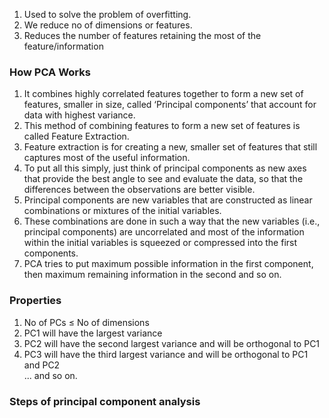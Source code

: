 1. Used to solve the problem of overfitting.
2. We reduce no of dimensions or features.
3. Reduces the number of features retaining the most of the feature/information

### How PCA Works
1. It combines highly correlated features together to form a new set of features, smaller in size, called ‘Principal components’ that account for data with highest variance.
2. This method of combining features to form a new set of features is called Feature Extraction.
3. Feature extraction is for creating a new, smaller set of features that still captures most  of the useful information.
4. To put all this simply, just think of principal components as new axes that provide the best angle to see and evaluate the data, so that the differences between the observations are better visible.
5. Principal components are new variables that are constructed as linear combinations or mixtures of the initial variables.
6. These combinations are done in such a way that the new variables (i.e., principal components) are uncorrelated and most of the information within the initial variables is squeezed or compressed into the first components.
7. PCA tries to put maximum possible information in the first component, then maximum remaining information in the second and so on.
### Properties
1. No of PCs ≤ No of dimensions  
2. PC1 will have the largest variance  
3. PC2 will have the second largest variance and will be orthogonal to PC1  
4. PC3 will have the third largest variance and will be orthogonal to PC1 and PC2  
... and so on.

### Steps of principal component analysis


